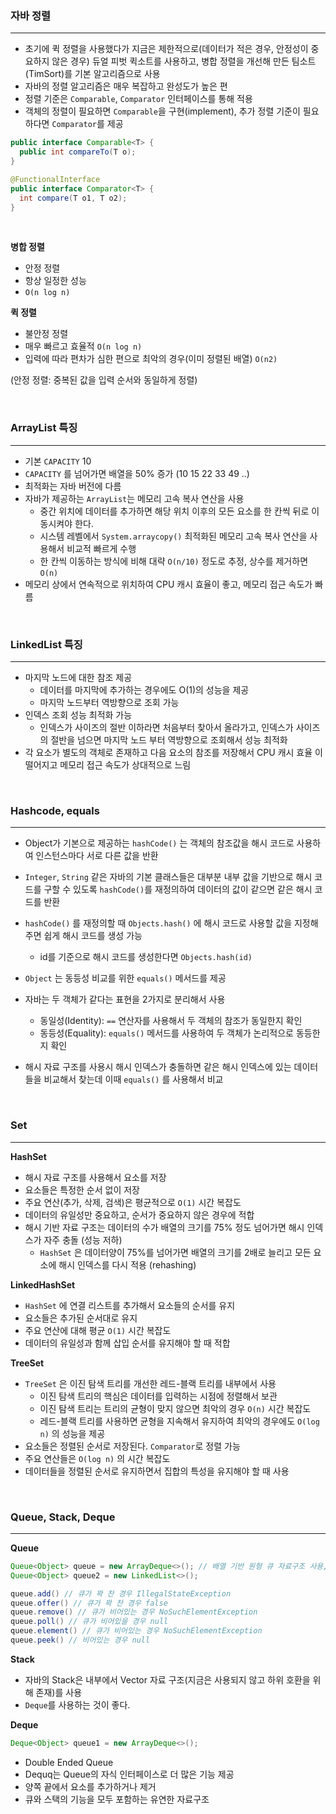
### 자바 정렬  

---
  
- 초기에 퀵 정렬을 사용했다가 지금은 제한적으로(데이터가 적은 경우, 안정성이 중요하지 않은 경우) 듀얼 피벗 퀵소트를 사용하고, 병합 정렬을 개선해 만든 팀소트(TimSort)를 기본 알고리즘으로 사용  
- 자바의 정렬 알고리즘은 매우 복잡하고 완성도가 높은 편
- 정렬 기준은 `Comparable`, `Comparator` 인터페이스를 통해 적용
- 객체의 정렬이 필요하면 `Comparable`을 구현(implement), 추가 정렬 기준이 필요하다면 `Comparator`를 제공 

```java
public interface Comparable<T> {
  public int compareTo(T o);
}

@FunctionalInterface
public interface Comparator<T> {
  int compare(T o1, T o2);
}

```

<br>

**병합 정렬**
- 안정 정렬  
- 항상 일정한 성능
- `O(n log n)`  

**퀵 정렬**
- 불안정 정렬  
- 매우 빠르고 효율적 `O(n log n)`  
- 입력에 따라 편차가 심한 편으로 최악의 경우(이미 정렬된 배열) `O(n2)`    

(안정 정렬: 중복된 값을 입력 순서와 동일하게 정렬)

<br>

### ArrayList 특징

---

- 기본 `CAPACITY` 10
- `CAPACITY` 를 넘어가면 배열을 50% 증가 (10 15 22 33 49 ..)
- 최적화는 자바 버전에 다름
- 자바가 제공하는 `ArrayList`는 메모리 고속 복사 연산을 사용 
  - 중간 위치에 데이터를 추가하면 해당 위치 이후의 모든 요소를 한 칸씩 뒤로 이동시켜야 한다.
  - 시스템 레벨에서 `System.arraycopy()` 최적화된 메모리 고속 복사 연산을 사용해서 비교적 빠르게 수행
  - 한 칸씩 이동하는 방식에 비해 대략 `O(n/10)` 정도로 추정, 상수를 제거하면 `O(n)`
-  메모리 상에서 연속적으로 위치하여 CPU 캐시 효율이 좋고, 메모리 접근 속도가 빠름

<br>

### LinkedList 특징

---

- 마지막 노드에 대한 참조 제공
  - 데이터를 마지막에 추가하는 경우에도 O(1)의 성능을 제공
  - 마지막 노드부터 역방향으로 조회 가능
- 인덱스 조회 성능 최적화 가능
  - 인덱스가 사이즈의 절반 이하라면 처음부터 찾아서 올라가고, 인덱스가 사이즈의 절반을 넘으면 마지막 노드 부터 역방향으로 조회해서 성능 최적화
- 각 요소가 별도의 객체로 존재하고 다음 요소의 참조를 저장해서 CPU 캐시 효율 이 떨어지고 메모리 접근 속도가 상대적으로 느림  

<br>

### Hashcode, equals

---

- Object가 기본으로 제공하는 `hashCode()` 는 객체의 참조값을 해시 코드로 사용하여 인스턴스마다 서로 다른 값을 반환
- `Integer`, `String` 같은 자바의 기본 클래스들은 대부분 내부 값을 기반으로 해시 코드를 구할 수 있도록 `hashCode()`를 재정의하여 데이터의 값이 같으면 같은 해시 코드를 반환
- `hashCode()` 를 재정의할 때 `Objects.hash()` 에 해시 코드로 사용할 값을 지정해주면 쉽게 해시 코드를 생성 가능
  - id를 기준으로 해시 코드를 생성한다면 `Objects.hash(id)`
  
- `Object` 는 동등성 비교를 위한 `equals()` 메서드를 제공
- 자바는 두 객체가 같다는 표현을 2가지로 분리해서 사용
  - 동일성(Identity): `==` 연산자를 사용해서 두 객체의 참조가 동일한지 확인  
  - 동등성(Equality): `equals()` 메서드를 사용하여 두 객체가 논리적으로 동등한지 확인  

- 해시 자료 구조를 사용시 해시 인덱스가 충돌하면 같은 해시 인덱스에 있는 데이터들을 비교해서 찾는데 이때 `equals()` 를 사용해서 비교

<br>

### Set

---

**HashSet**
- 해시 자료 구조를 사용해서 요소를 저장
- 요소들은 특정한 순서 없이 저장
- 주요 연산(추가, 삭제, 검색)은 평균적으로 `O(1)` 시간 복잡도  
- 데이터의 유일성만 중요하고, 순서가 중요하지 않은 경우에 적합
- 해시 기반 자료 구조는 데이터의 수가 배열의 크기를 75% 정도 넘어가면 해시 인덱스가 자주 충돌 (성능 저하)
  - `HashSet` 은 데이터양이 75%를 넘어가면 배열의 크기를 2배로 늘리고 모든 요소에 해시 인덱스를 다시 적용 (rehashing)

**LinkedHashSet**
- `HashSet` 에 연결 리스트를 추가해서 요소들의 순서를 유지
- 요소들은 추가된 순서대로 유지
- 주요 연산에 대해 평균 `O(1)` 시간 복잡도
- 데이터의 유일성과 함께 삽입 순서를 유지해야 할 때 적합

**TreeSet**
- `TreeSet` 은 이진 탐색 트리를 개선한 레드-블랙 트리를 내부에서 사용
  - 이진 탐색 트리의 핵심은 데이터를 입력하는 시점에 정렬해서 보관
  - 이진 탐색 트리는 트리의 균형이 맞지 않으면 최악의 경우 `O(n)` 시간 복잡도
  - 레드-블랙 트리를 사용하면 균형을 지속해서 유지하여 최악의 경우에도 `O(log n)` 의 성능을 제공
- 요소들은 정렬된 순서로 저장된다. `Comparator`로 정렬 가능  
- 주요 연산들은 `O(log n)` 의 시간 복잡도
- 데이터들을 정렬된 순서로 유지하면서 집합의 특성을 유지해야 할 때 사용  

<br>

### Queue, Stack, Deque

---
  
**Queue**
  
```java
Queue<Object> queue = new ArrayDeque<>(); // 배열 기반 원형 큐 자료구조 사용, 훨씬 빠름
Queue<Object> queue2 = new LinkedList<>();

queue.add() // 큐가 꽉 찬 경우 IllegalStateException
queue.offer() // 큐가 꽉 찬 경우 false
queue.remove() // 큐가 비어있는 경우 NoSuchElementException
queue.poll() // 큐가 비어있을 경우 null
queue.element() // 큐가 비어있는 경우 NoSuchElementException
queue.peek() // 비어있는 경우 null
```
  
**Stack**
  
- 자바의 Stack은 내부에서 Vector 자료 구조(지금은 사용되지 않고 하위 호환을 위해 존재)를 사용
- `Deque`를 사용하는 것이 좋다.

**Deque**
  
```java
Deque<Object> queue1 = new ArrayDeque<>();
```

- Double Ended Queue
- Dequq는 Queue의 자식 인터페이스로 더 많은 기능 제공
- 양쪽 끝에서 요소를 추가하거나 제거
- 큐와 스택의 기능을 모두 포함하는 유연한 자료구조
